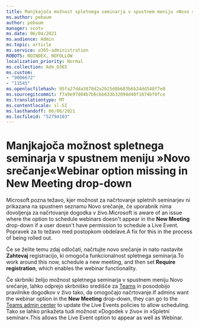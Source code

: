 ```yaml
---
title: Manjkajoča možnost spletnega seminarja v spustnem meniju »Novo srečanje«
ms.author: pebaum
author: pebaum
manager: scotv
ms.date: 06/04/2021
ms.audience: Admin
ms.topic: article
ms.service: o365-administration
ROBOTS: NOINDEX, NOFOLLOW
localization_priority: Normal
ms.collection: Adm_O365
ms.custom:
- "9006672"
- "11545"
ms.openlocfilehash: 95fa27dda3878d2a2b15d8b683b6b24dd548f7e0
ms.sourcegitcommit: f7a9e97d04b7b6cbb633b32094d40f1874bf0fce
ms.translationtype: MT
ms.contentlocale: sl-SI
ms.lasthandoff: 06/06/2021
ms.locfileid: "52794103"
---
```

# <a name="webinar-option-missing-in-new-meeting-drop-down"></a><span data-ttu-id="6d23a-102">Manjkajoča možnost spletnega seminarja v spustnem meniju »Novo srečanje«</span><span class="sxs-lookup"><span data-stu-id="6d23a-102">Webinar option missing in New Meeting drop-down</span></span>

<span data-ttu-id="6d23a-103">Microsoft pozna težavo, kjer možnost za načrtovanje spletnih seminarjev  ni prikazana na spustnem seznamu Novo srečanje, če uporabnik nima dovoljenja za načrtovanje dogodka v živo.</span><span class="sxs-lookup"><span data-stu-id="6d23a-103">Microsoft is aware of an issue where the option to schedule webinars doesn't appear in the **New Meeting** drop-down if a user doesn't have permission to schedule a Live Event.</span></span> <span data-ttu-id="6d23a-104">Popravek za to težavo med postopkom obdelave.</span><span class="sxs-lookup"><span data-stu-id="6d23a-104">A fix for this in the process of being rolled out.</span></span>

<span data-ttu-id="6d23a-105">Če se želite temu zdaj odločati, načrtujte novo srečanje in nato nastavite **Zahtevaj** registracijo, ki omogoča funkcionalnost spletnega seminarja.</span><span class="sxs-lookup"><span data-stu-id="6d23a-105">To work around this now, schedule a new meeting, and then set **Require registration**, which enables the webinar functionality.</span></span>

<span data-ttu-id="6d23a-106">Če skrbniki želijo možnost spletnega  seminarja v spustnem meniju Novo srečanje, lahko odprejo skrbniško središče za [Teams](https://admin.teams.microsoft.com/policies/broadcasts) in posodobijo pravilnike dogodkov v živo tako, da omogočajo načrtovanje.</span><span class="sxs-lookup"><span data-stu-id="6d23a-106">If admins want the webinar option in the **New Meeting** drop-down, they can go to the [Teams admin center](https://admin.teams.microsoft.com/policies/broadcasts) to update the Live Events policies to allow scheduling.</span></span> <span data-ttu-id="6d23a-107">Tako se lahko prikažeta tudi možnost »Dogodek v živo« in »Spletni seminar«.</span><span class="sxs-lookup"><span data-stu-id="6d23a-107">This allows the Live Event option to appear as well as Webinar.</span></span>